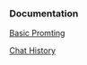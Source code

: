 ### Documentation

[Basic Promting](https://python.langchain.com/v0.2/docs/integrations/chat/openai/)

[Chat History](https://python.langchain.com/v0.1/docs/modules/agents/agent_types/openai_functions_agent/)
